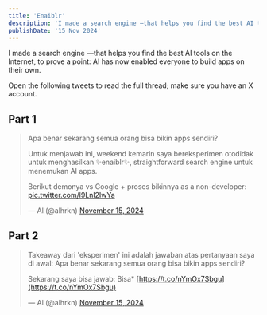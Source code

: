 ```yaml
---
title: 'Enaiblr'
description: 'I made a search engine —that helps you find the best AI tools on the Internet, to prove a point: AI has now enabled everyone to build apps on their own.'
publishDate: '15 Nov 2024'
---
```


I made a search engine —that helps you find the best AI tools on the Internet, to prove a point: AI has now enabled everyone to build apps on their own.

Open the following tweets to read the full thread; make sure you have an X account.

Part 1
------

> Apa benar sekarang semua orang bisa bikin apps sendiri?
> 
> Untuk menjawab ini, weekend kemarin saya bereksperimen otodidak untuk menghasilkan ✨enaiblr✨, straightforward search engine untuk menemukan AI apps.
> 
> Berikut demonya vs Google + proses bikinnya as a non-developer: [pic.twitter.com/l9Lnl2IwYa](https://t.co/l9Lnl2IwYa)
> 
> — Al (@alhrkn) [November 15, 2024](https://twitter.com/alhrkn/status/1857412974748770310?ref_src=twsrc%5Etfw)

Part 2
------

> Takeaway dari 'eksperimen' ini adalah jawaban atas pertanyaan saya di awal: Apa benar sekarang semua orang bisa bikin apps sendiri?
> 
> Sekarang saya bisa jawab: Bisa\* [https://t.co/nYmOx7Sbgu](https://t.co/nYmOx7Sbgu)
> 
> — Al (@alhrkn) [November 15, 2024](https://twitter.com/alhrkn/status/1857413612601803002?ref_src=twsrc%5Etfw)